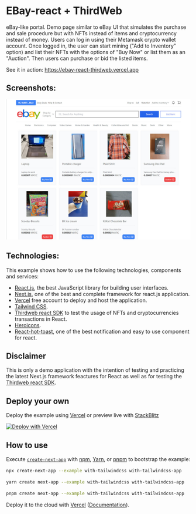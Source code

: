# EBay-react + ThirdWeb

eBay-like portal. Demo page similar to eBay UI that simulates the purchase and sale procedure but with NFTs instead of items and cryptocurrency instead of money. Users can log in using their Metamask crypto wallet account. Once logged in, the user can start mining ("Add to Inventory" option) and list their NFTs with the options of "Buy Now" or list them as an "Auction". Then users can purchase or bid the listed items.

See it in action: https://ebay-react-thirdweb.vercel.app

## Screenshots:

<div align="center">
  <img src="screenshots/Ebay-react.jpg" alt="screenshot" width="700" style="width:700px;"/>
</div>

## Technologies:

This example shows how to use the following technologies, components and services:
- [React.js](https://reactjs.org/), the best JavaScript library for building user interfaces.
- [Next.js](https://nextjs.org/), one of the best and complete framework for react.js application.
- [Vercel](https://vercel.com/) free account to deploy and host the application.
- [Tailwind CSS](https://tailwindcss.com/).
- [Thirdweb react SDK](https://portal.thirdweb.com/react) to test the usage of NFTs and cryptocurrencies transactions in React.
- [Heroicons](https://heroicons.com).
- [React-hot-toast](https://react-hot-toast.com/), one of the best notification and easy to use component for react.

## Disclaimer

This is only a demo application with the intention of testing and practicing the latest Next.js framework feactures for React as well as for testing the [Thirdweb react SDK](https://portal.thirdweb.com/react).

## Deploy your own

Deploy the example using [Vercel](https://vercel.com?utm_source=github&utm_medium=readme&utm_campaign=next-example) or preview live with [StackBlitz](https://stackblitz.com/github/vercel/next.js/tree/canary/examples/with-tailwindcss)

[![Deploy with Vercel](https://vercel.com/button)](https://vercel.com/new/git/external?repository-url=https://github.com/vercel/next.js/tree/canary/examples/with-tailwindcss&project-name=with-tailwindcss&repository-name=with-tailwindcss)

## How to use

Execute [`create-next-app`](https://github.com/vercel/next.js/tree/canary/packages/create-next-app) with [npm](https://docs.npmjs.com/cli/init), [Yarn](https://yarnpkg.com/lang/en/docs/cli/create/), or [pnpm](https://pnpm.io) to bootstrap the example:

```bash
npx create-next-app --example with-tailwindcss with-tailwindcss-app
```

```bash
yarn create next-app --example with-tailwindcss with-tailwindcss-app
```

```bash
pnpm create next-app --example with-tailwindcss with-tailwindcss-app
```

Deploy it to the cloud with [Vercel](https://vercel.com/new?utm_source=github&utm_medium=readme&utm_campaign=next-example) ([Documentation](https://nextjs.org/docs/deployment)).

